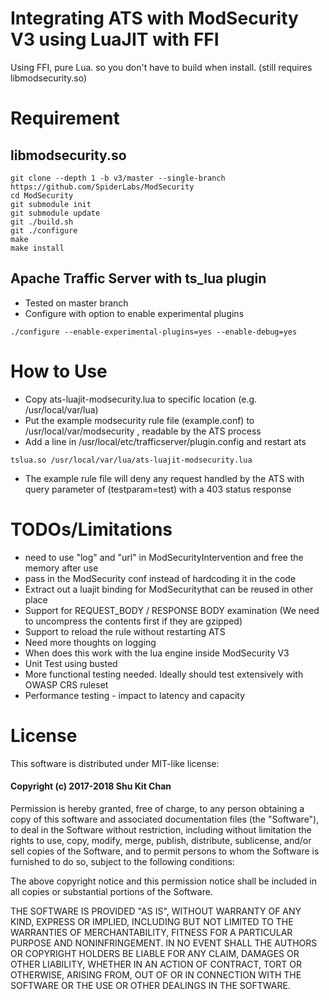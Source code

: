 Integrating ATS with ModSecurity V3 using LuaJIT with FFI
====

Using FFI, pure Lua. so you don't have to build when install. 
(still requires libmodsecurity.so)

Requirement 
====

libmodsecurity.so
----  

```
git clone --depth 1 -b v3/master --single-branch https://github.com/SpiderLabs/ModSecurity
cd ModSecurity
git submodule init
git submodule update
git ./build.sh
git ./configure
make 
make install
``` 

Apache Traffic Server with ts_lua plugin
----
 - Tested on master branch
 - Configure with option to enable experimental plugins

```
./configure --enable-experimental-plugins=yes --enable-debug=yes
```

How to Use
====
 - Copy ats-luajit-modsecurity.lua to specific location (e.g. /usr/local/var/lua)
 - Put the example modsecurity rule file (example.conf) to /usr/local/var/modsecurity , readable by the ATS process
 - Add a line in /usr/local/etc/trafficserver/plugin.config and restart ats

```
tslua.so /usr/local/var/lua/ats-luajit-modsecurity.lua
```

 - The example rule file will deny any request handled by the ATS with query parameter of (testparam=test) with a 403
   status response 

TODOs/Limitations
====
 - need to use "log" and "url" in ModSecurityIntervention and free the memory after use
 - pass in the ModSecurity conf instead of hardcoding it in the code
 - Extract out a luajit binding for ModSecuritythat can be reused in other place
 - Support for REQUEST_BODY / RESPONSE BODY examination (We need to uncompress the contents first if they are
   gzipped)
 - Support to reload the rule without restarting ATS
 - Need more thoughts on logging
 - When does this work with the lua engine inside ModSecurity V3
 - Unit Test using busted
 - More functional testing needed. Ideally should test extensively with OWASP CRS ruleset
 - Performance testing - impact to latency and capacity 

License
====

This software is distributed under MIT-like license:

#### Copyright (c) 2017-2018 Shu Kit Chan

Permission is hereby granted, free of charge, to any person obtaining
a copy of this software and associated documentation files (the
"Software"), to deal in the Software without restriction, including
without limitation the rights to use, copy, modify, merge, publish,
distribute, sublicense, and/or sell copies of the Software, and to
permit persons to whom the Software is furnished to do so, subject to
the following conditions:

The above copyright notice and this permission notice shall be
included in all copies or substantial portions of the Software.

THE SOFTWARE IS PROVIDED "AS IS", WITHOUT WARRANTY OF ANY KIND,
EXPRESS OR IMPLIED, INCLUDING BUT NOT LIMITED TO THE WARRANTIES OF
MERCHANTABILITY, FITNESS FOR A PARTICULAR PURPOSE AND
NONINFRINGEMENT. IN NO EVENT SHALL THE AUTHORS OR COPYRIGHT HOLDERS BE
LIABLE FOR ANY CLAIM, DAMAGES OR OTHER LIABILITY, WHETHER IN AN ACTION
OF CONTRACT, TORT OR OTHERWISE, ARISING FROM, OUT OF OR IN CONNECTION
WITH THE SOFTWARE OR THE USE OR OTHER DEALINGS IN THE SOFTWARE.

